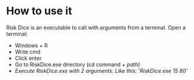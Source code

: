# How to use it

Risk Dice is an executable to call with arguments from a terminal.
Open a terminal:
* Windows + R
* Write cmd
* Click enter
* Go to RiskDice.exe directory (cd command + <i>path<i>)
* Execute RiskDice.exe with 2 arguments. Like this: 'RiskDice.exe 15 80'
